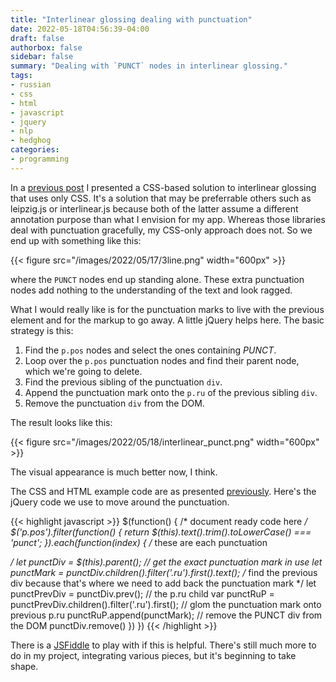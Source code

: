 ```yaml
---
title: "Interlinear glossing dealing with punctuation"
date: 2022-05-18T04:56:39-04:00
draft: false
authorbox: false
sidebar: false
summary: "Dealing with `PUNCT` nodes in interlinear glossing."
tags:
- russian
- css
- html
- javascript
- jquery
- nlp
- hedghog
categories:
- programming
---
```

In a [previous post](/2022/05/17/three-line-though-non-standard-interlinear-glossing/) I presented a CSS-based solution to interlinear glossing that uses only CSS. It's a solution that may be preferrable others such as leipzig.js or interlinear.js because both of the latter assume a different annotation purpose than what I envision for my app. Whereas those libraries deal with punctuation gracefully, my CSS-only approach does not. So we end up with something like this:

{{< figure src="/images/2022/05/17/3line.png" width="600px" >}}

where the `PUNCT` nodes end up standing alone. These extra punctuation nodes add nothing to the understanding of the text and look ragged.

What I would really like is for the punctuation marks to live with the previous element and for the markup to go away. A little jQuery helps here. The basic strategy is this:

1. Find the `p.pos` nodes and select the ones containing _PUNCT_.
2. Loop over the `p.pos` punctuation nodes and find their parent node, which we're going to delete.
3. Find the previous sibling of the punctuation `div`.
4. Append the punctuation mark onto the `p.ru` of the previous sibling `div`.
5. Remove the punctuation `div` from the DOM.

The result looks like this:

{{< figure src="/images/2022/05/18/interlinear_punct.png" width="600px" >}}

The visual appearance is much better now, I think.

The CSS and HTML example code are as presented [previously](/2022/05/17/three-line-though-non-standard-interlinear-glossing/). Here's the jQuery code we use to move around the punctuation.

{{< highlight javascript >}}
$(function() {
    /* document ready code here */
    $('p.pos').filter(function() {
        return $(this).text().trim().toLowerCase() === 'punct';
    }).each(function(index) {
        /* these are each punctuation <p> */
        let punctDiv = $(this).parent();
        // get the exact punctuation mark in use
        let punctMark = punctDiv.children().filter('.ru').first().text();
        /*  find the previous div because
        	that's where we need to add back the
            punctuation mark
        */
        let punctPrevDiv = punctDiv.prev();
        // the p.ru child
        var punctRuP = punctPrevDiv.children().filter('.ru').first();
        // glom the punctuation mark onto previous p.ru
        punctRuP.append(punctMark);
        // remove the PUNCT div from the DOM
        punctDiv.remove()
    })
})
{{< /highlight >}}

There is a [JSFiddle](https://jsfiddle.net/OjisanSeiuchi/pj9ft6oh/48/) to play with if this is helpful. There's still much more to do in my project, integrating various pieces, but it's beginning to take shape.